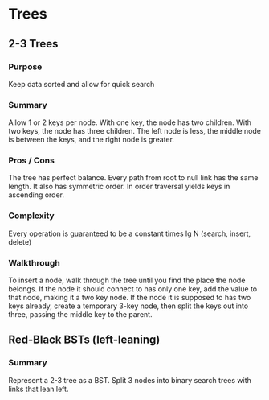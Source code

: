 # Trees

## 2-3 Trees

### Purpose
Keep data sorted and allow for quick search

### Summary
Allow 1 or 2 keys per node. With one key, the node has
two children. With two keys, the node has three children.
The left node is less, the middle node is between the keys,
and the right node is greater.

### Pros / Cons
The tree has perfect balance. Every path from root to null
link has the same length. It also has symmetric order. 
In order traversal yields keys in ascending order.

### Complexity
Every operation is guaranteed to be a constant times lg N
(search, insert, delete)

### Walkthrough
To insert a node, walk through the tree until you find
the place the node belongs. If the node it should connect
to has only one key, add the value to that node, making it
a two key node. If the node it is supposed to has two keys
already, create a temporary 3-key node, then split the keys
out into three, passing the middle key to the parent.

## Red-Black BSTs (left-leaning)

### Summary
Represent a 2-3 tree as a BST. Split 3 nodes into binary
search trees with links that lean left.
